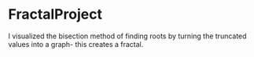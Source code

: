 # FractalProject
I visualized the bisection method of finding roots by turning the truncated values into a graph- this creates a fractal.
